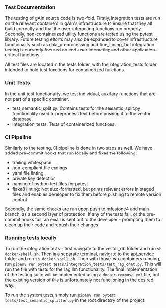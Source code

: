### Test Documentation

The testing of gAIn source code is two-fold. Firstly, integration tests are run on the relevant containers in gAIn's infrastructure to ensure that they all build correctly and that the user-interacting functions run properly. Secondly, non-containerized utility functions are tested using the pytest library. Future testing efforts may also be expanded to cover infrastructure functionality such as data_preprocessing and fine_tuning, but integration testing is currently focused on end-user interacting and other application-critical functions.

All test files are located in the tests folder, with the integration_tests folder intended to hold test functions for containerized functions.

### Unit Tests

In the unit test functionality, we test individual, auxiliary functions that are not part of a specific container.

- test_semantic_split.py: Contains tests for the semantic_split.py functionality used to preprocess text before pushing it to the vector database.
- integration_tests: Tests of containerized functions.

### CI Pipeline

Similarly to the testing, CI pipeline is done in two steps as well. We have added pre-commit hooks that run locally and fixes the following:

- trailing whitespace
- non-compliant file endings
- yaml file linting
- private key detection
- naming of python test files for pytest
- flake8 linting: Not auto-formatted, but prints relevant errors in staged files and enables developer to fix them before pushing to remote version control

Secondly, the same checks are run upon push to milestone4 and main branch, as a second layer of protection. If any of the tests fail, or the pre-commit hooks fail, an email is sent out to the developer - prompting them to clean up their code and repush their changes.

### Running tests locally

To run the integration tests - first navigate to the vector_db folder and run `sh docker-shell.sh`. Then in a separate terminal, navigate to the api_service folder and run `sh docker-shell.sh`. Then with those two containers running, run `pipenv run pytest tests/integration_tests/test_rag_chat.py`. This will run the file with tests for the rag llm functionality. The final implementation of the testing suite will be implemented using a `docker-compose.yml` file, but the existing version of this is unfortunately not functioning in the desired way.

To run the system tests, simply run `pipenv run pytest tests/test_semantic_splitter.py` in the root directory of the project.
